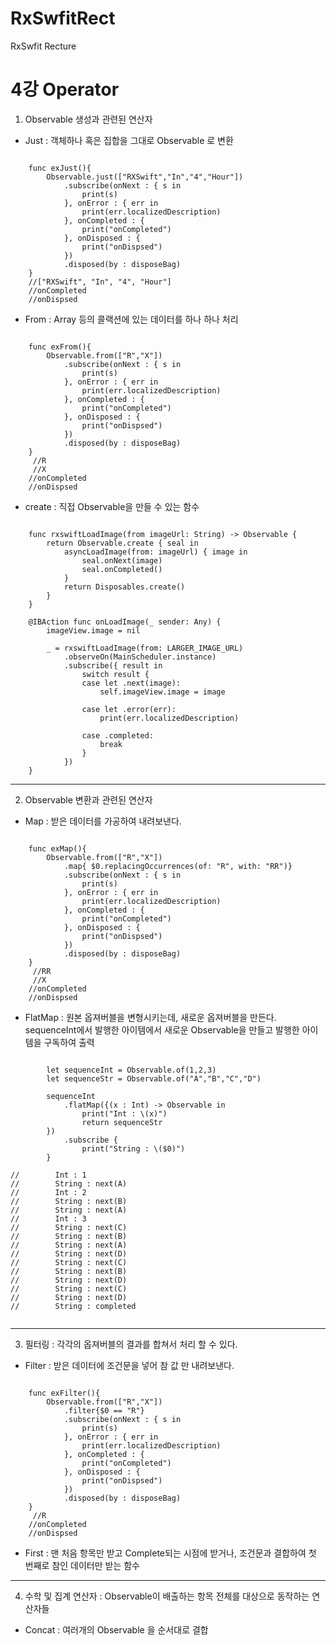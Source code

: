 # RxSwfitRect
RxSwfit Recture

4강 Operator
===========
1. Observable 생성과 관련된 연산자
* Just : 객체하나 혹은 집합을 그대로 Observable 로 변환
<pre><code>
    func exJust(){
        Observable.just(["RXSwift","In","4","Hour"])
            .subscribe(onNext : { s in
                print(s)
            }, onError : { err in
                print(err.localizedDescription)
            }, onCompleted : {
                print("onCompleted")
            }, onDisposed : {
                print("onDispsed")
            })
            .disposed(by : disposeBag)
    }
    //["RXSwift", "In", "4", "Hour"]
    //onCompleted
    //onDispsed
</pre></code>
* From : Array 등의 콜랙션에 있는 데이터를 하나 하나 처리
<pre><code>
    func exFrom(){
        Observable.from(["R","X"])
            .subscribe(onNext : { s in
                print(s)
            }, onError : { err in
                print(err.localizedDescription)
            }, onCompleted : {
                print("onCompleted")
            }, onDisposed : {
                print("onDispsed")
            })
            .disposed(by : disposeBag)
    }
     //R
     //X
    //onCompleted
    //onDispsed
</pre></code>
* create : 직접 Observable을 만들 수 있는 함수
<pre><code>
    func rxswiftLoadImage(from imageUrl: String) -> Observable<UIImage?> {
        return Observable.create { seal in
            asyncLoadImage(from: imageUrl) { image in
                seal.onNext(image)
                seal.onCompleted()
            }
            return Disposables.create()
        }
    }
    
    @IBAction func onLoadImage(_ sender: Any) {
        imageView.image = nil

        _ = rxswiftLoadImage(from: LARGER_IMAGE_URL)
            .observeOn(MainScheduler.instance)
            .subscribe({ result in
                switch result {
                case let .next(image):
                    self.imageView.image = image

                case let .error(err):
                    print(err.localizedDescription)

                case .completed:
                    break
                }
            })
    }
</pre></code>
* * *
2. Observable 변환과 관련된 연산자
* Map : 받은 데이터를 가공하여 내려보낸다.
<pre><code>
    func exMap(){
        Observable.from(["R","X"])
            .map{ $0.replacingOccurrences(of: "R", with: "RR")}
            .subscribe(onNext : { s in
                print(s)
            }, onError : { err in
                print(err.localizedDescription)
            }, onCompleted : {
                print("onCompleted")
            }, onDisposed : {
                print("onDispsed")
            })
            .disposed(by : disposeBag)
    }
     //RR
     //X
    //onCompleted
    //onDispsed
</pre></code>
* FlatMap : 원본 옵져버블을 변형시키는데, 새로운 옵져버블을 만든다. sequenceInt에서 발행한 아이템에서 새로운 Observable을 만들고 발행한 아이템을 구독하여 출력
<pre><code>
        let sequenceInt = Observable.of(1,2,3)
        let sequenceStr = Observable.of("A","B","C","D")
        
        sequenceInt
            .flatMap({(x : Int) -> Observable<String> in
                print("Int : \(x)")
                return sequenceStr
        })
            .subscribe {
                print("String : \($0)")
        }
        
//        Int : 1
//        String : next(A)
//        Int : 2
//        String : next(B)
//        String : next(A)
//        Int : 3
//        String : next(C)
//        String : next(B)
//        String : next(A)
//        String : next(D)
//        String : next(C)
//        String : next(B)
//        String : next(D)
//        String : next(C)
//        String : next(D)
//        String : completed

</pre></code>
* * *
3. 필터링 : 각각의 옵져버블의 결과를 합쳐서 처리 할 수 있다.
* Filter : 받은 데이터에 조건문을 넣어 참 값 만 내려보낸다.
<pre><code>
    func exFilter(){
        Observable.from(["R","X"])
            .filter{$0 == "R"}
            .subscribe(onNext : { s in
                print(s)
            }, onError : { err in
                print(err.localizedDescription)
            }, onCompleted : {
                print("onCompleted")
            }, onDisposed : {
                print("onDispsed")
            })
            .disposed(by : disposeBag)
    }
     //R
    //onCompleted
    //onDispsed
</pre></code>
* First : 맨 처음 항목만 받고 Complete되는 시점에 받거나, 조건문과 결합하여 첫 번째로 참인 데이터만 받는 함수
* * *
4. 수학 및 집계 연산자 : Observable이 배출하는 항목 전체를 대상으로 동작하는 연산자들
* Concat : 여러개의 Observable 을 순서대로 결합

